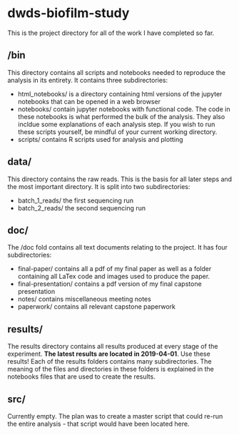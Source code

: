# dwds-biofilm-study

This is the project directory for all of the work I have completed so far.

## /bin

This directory contains all scripts and notebooks needed to reproduce the analysis in its entirety. It contains three subdirectories:

 - html_notebooks/ is a directory containing html versions of the jupyter notebooks that can be opened in a web browser
 - notebooks/ contain jupyter notebooks with functional code. The code in these notebooks is what performed the bulk of the analysis. They also incldue some explanations of each analysis step. If you wish to run these scripts yourself, be mindful of your current working directory.
- scripts/ contains R scripts used for analysis and plotting

## data/

This directory contains the raw reads. This is the basis for all later steps and the most important directory. It is split into two subdirectories:

 - batch_1_reads/ the first sequencing run
 - batch_2_reads/ the second sequencing run

## doc/

The /doc fold contains all text documents relating to the project. It has four subdirectories:

 - final-paper/ contains all a pdf of my final paper as well as a folder containing all LaTex code and images used to produce the paper.
 - final-presentation/ contains a pdf version of my final capstone presentation
 - notes/ contains miscellaneous meeting notes
 - paperwork/ contains all relevant capstone paperwork

## results/ 

The results directory contains all results produced at every stage of the experiment. **The latest results are located in 2019-04-01**. Use these results! Each of the results folders contains many subdirectories. The meaning of the files and directories in these folders is explained in the notebooks files that are used to create the results. 

## src/

Currently empty. The plan was to create a master script that could re-run the entire analysis - that script would have been located here. 
